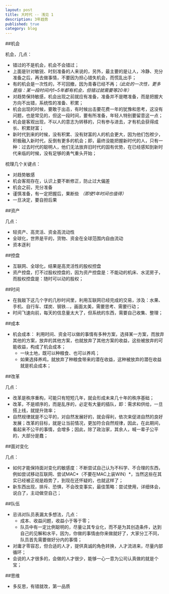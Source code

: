 ```yaml
---
layout: post
title: 大时代 -- 浅见 1
description: 3年趋势
published: true
category: blog
---
```


##机会

机会，几点：

* 错过的不是机会，机会不会错过；
* 上面是针对敏锐、时刻准备的人来说的，另外，最主要的是让人，冷静、充分准备之后，再去做事情，不要因为担心错失机会，而慌乱出手；
* 有的机会是一次性的，不可回撤，因为青春已经不再；*（此处的一次性，更多是指：某一段时间内1~5年都有机会，但错过就需要等20年）*
* 对趋势保持敏感，机会出现之前就应有准备，准备并不是瞎准备，而是把握大方向不出错，系统性的准备、积累；
* 机会出现的时候，要敢于出击，有时候出击要花费一年的犹豫和思考，这没有问题，也是常见的，但这一段时间，要有所准备，年轻人特别要留意这一点；
* 机会是客观出现，不以人的意志为转移的，只有参与进去，才有机会获得成长、积累财富；
* 新时代到来的时候，没有积累、没有财富的人的机会更大，因为他们包袱少，积极融入新时代，反倒有更多的机会；即，最终没能把握新时代的人，只有一种：过去时代的聪明人，他们无法放弃旧时代的固有优势，在已经感知到新时代来临的时候，没有足够的勇气重头开始；


梳理几个关键点：

* 对趋势敏感
* 机会客观存在，认识上要不断修正，防止过大偏差
* 机会之前，充分准备
* 谨慎准备，有一定把握后，果断些 *（即使1年时间也值得）*
* 一旦决定，要自担后果


##资产

几点：

* 轻资产、高灵活、资金高流动性
* 全球化，世界是平的，货物、资金在全球范围内自由流动
* 资本逐利


##控盘

* 互联网、全球化，结果是高灵活性的股权控盘
* 资产控盘，打不过股权控盘的，因为资产控盘是：不能动的机床、水泥房子，而股权控盘是：随时可以动的股权；


##时间

* 在我敲下这几个字的几秒时间里，利用互联网已经完成的交易，涉及：水果、手机、自行车、煤炭、钢铁...，画面太美，需要思考、需要行动；
* 时间飞速向前，每天的信息量太大了，但系统的东西，需要自己收集、整理；


##成本

* 机会成本： 利用时间、资金可以做的事情有多种方案，选择某一方案，而放弃其他的方案，放弃的其他方案，也就放弃了其他方案的收益，这些被放弃的可能收益，构成了机会成本；
	* 一块土地，既可以种粮食、也可以养鸡；
	* 如果选择养鸡，就放弃了种粮食带来的潜在收益，这种被放弃的潜在收益就是机会成本；


##改革


几点：

* 改革是秩序重构，可能只有短短几年，就会形成未来几十年的秩序基础；
* 改革，不是顺序的，而是乱序的，必定有大量的插队，即：需求和供给，一旦搭上线，就提升效率；
* 自然规律就是不公平的，对自然发展好的，就会得利，依次来促进自然的良好发展；改革的目标，就是让当前情况，更加符合自然规律，因此，在此期间，看起来不公平的事情，会增多；因此，除了政治家，其余人，喊一辈子公平的，大部分是蠢；


##面对变化

几点：

* 如何才能保持面对变化的敏感度：不断尝试自己认为不科学、不合理的东西，例如尝试移动互联网、尝试MAC*（不要在MAC上装WIN）*，当然这些在其实已经被正视是趋势了，到现在还怀疑的，也就这样了；
* 新东西出现，排斥、恐惧，不会改变事实，最佳策略：尝试使用，详细体会，说白了，主动做空自己；


##队伍


* 忌讳对队员表漏太多想法，几点：
	* 成本、收益问题，收益小于等于零；
	* 队员中有一定比例聪明的，尽量让其专业化，而不是为其创造条件，达到自己的见解和水平，因为，你做的事情由你来做就好了，大家分工不同，队员首先需要做好分内的事情；
* 对庸才零容忍，但合适的人才，提供真诚的角色转换，人才流进来，尽量内部循环；
* 会说的人才很多的，会做的人才很少，能够一心一意为公司认真做的就是个宝；

##思维

* 多反思，有错就改，第一品质











[NingG]:    http://ningg.github.com  "NingG"












